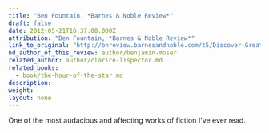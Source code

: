 ```yaml
---
title: "Ben Fountain, *Barnes & Noble Review*"
draft: false
date: 2012-05-21T16:37:08.000Z
attribution: "Ben Fountain, *Barnes & Noble Review*"
link_to_original: "http://bnreview.barnesandnoble.com/t5/Discover-Great-New-Writers/What-to-Read-Ben-Fountain-Recommends/ba-p/7519#.T5y4mN9NPSg.email"
nd_author_of_this_review: author/benjamin-moser
related_author: author/clarice-lispector.md
related_books:
  - book/the-hour-of-the-star.md
description:
weight:
layout: none
---
```

One of the most audacious and affecting works of fiction I've ever read.

